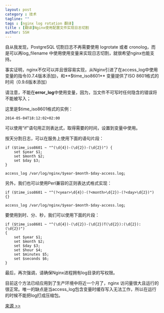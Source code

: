 ```yaml
---
layout: post
category : 技术
tagline: ""
tags : [nginx log rotation 翻译]
title : [翻译]Nginx使用配置文件实现日志切割
author: SSH
---
```


自从我发现，PostgreSQL 切割日志不再需要使用 logrotate 或者 cronolog，而是可以再log_filename 中使用使用变量来实现日志切割，就很希望nginx也能支持。

事实证明，nginx不仅可以并且很容易实现，从Nginx引进了在access_log中使用变量的指令(0.7.4版本添加)，和**$time_iso8601** 变量提供了ISO 8601格式的时间（0.9.6版本添加）

请注意，不能在**error_log**中使用变量，因为，当文件不可写时任何隐含的错误将不能被写入；

这里是$time_iso8601格式的实例：

    2014-05-04T18:12:02+02:00

可以使用“if”语句用正则表达式，取得需要的时间，设置到变量中使用。

按天分割日志，可以在服务上使用下面的语句片段：

    if ($time_iso8601 ~ "^(\d{4})-(\d{2})-(\d{2})") {
        set $year $1;
        set $month $2;
        set $day $3;
    }
    
    access_log /var/log/nginx/$year-$month-$day-access.log;

另外，我们也可以使用Perl兼容的正则表达式格式实现：

    if ($time_iso8601 ~ "^(?<year>\d{4})-(?<month>\d{2})-(?<day>\d{2})") {}
    
    access_log /var/log/nginx/$year-$month-$day-access.log;

要使用到时、分、秒，我们可以使用下面的片段：

    if ($time_iso8601 ~ "^(\d{4})-(\d{2})-(\d{2})T(\d{2}):(\d{2}):(\d{2})")
    {
        set $year $1;
        set $month $2;
        set $day $3;
        set $hour $4;
        set $minutes $5;
        set $seconds $6;
    }

最后，再次强调，请确保Nginx进程拥有log目录的写权限。

目前这个方法已经应用到了生产环境中将近一个月了，nginx 访问量很大且运行的很正常。唯一的缺点是当access_log包含变量时缓存写入无法工作，所以在运行的时候不能把log打成压缩包。

[来源 >>](http://www.cambus.net/log-rotation-directly-within-nginx-configuration-file/)